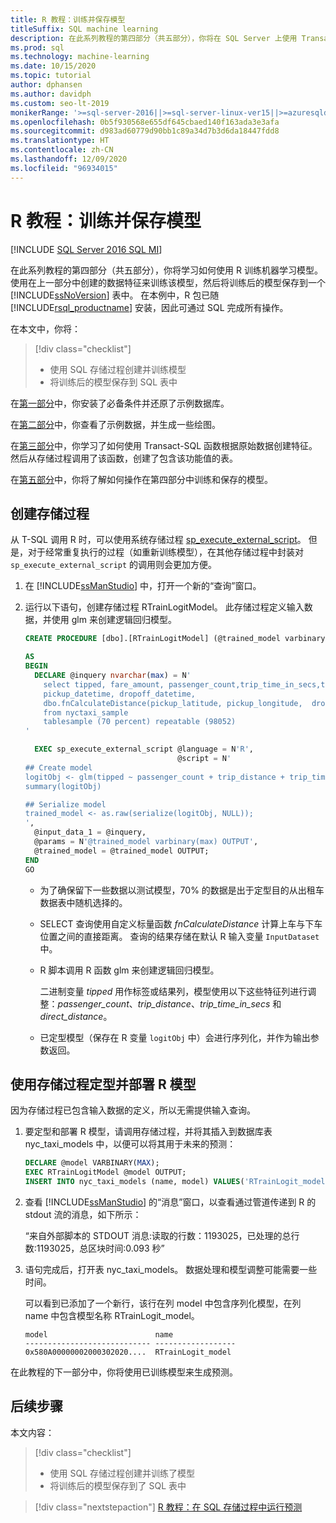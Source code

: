 ```yaml
---
title: R 教程：训练并保存模型
titleSuffix: SQL machine learning
description: 在此系列教程的第四部分（共五部分），你将在 SQL Server 上使用 Transact-SQL，采用 R 和 SQL 机器学习来训练并保存模型。
ms.prod: sql
ms.technology: machine-learning
ms.date: 10/15/2020
ms.topic: tutorial
author: dphansen
ms.author: davidph
ms.custom: seo-lt-2019
monikerRange: '>=sql-server-2016||>=sql-server-linux-ver15||>=azuresqldb-mi-current||=sqlallproducts-allversions'
ms.openlocfilehash: 0b5f930568e655df645cbaed140f163ada3e3afa
ms.sourcegitcommit: d983ad60779d90bb1c89a34d7b3d6da18447fdd8
ms.translationtype: HT
ms.contentlocale: zh-CN
ms.lasthandoff: 12/09/2020
ms.locfileid: "96934015"
---
```

# <a name="r-tutorial-train-and-save-model"></a>R 教程：训练并保存模型
[!INCLUDE [SQL Server 2016 SQL MI](../../includes/applies-to-version/sqlserver2016-asdbmi.md)]

在此系列教程的第四部分（共五部分），你将学习如何使用 R 训练机器学习模型。使用在上一部分中创建的数据特征来训练该模型，然后将训练后的模型保存到一个 [!INCLUDE[ssNoVersion](../../includes/ssnoversion-md.md)] 表中。 在本例中，R 包已随 [!INCLUDE[rsql_productname](../../includes/rsql-productname-md.md)] 安装，因此可通过 SQL 完成所有操作。

在本文中，你将：

> [!div class="checklist"]
> + 使用 SQL 存储过程创建并训练模型
> + 将训练后的模型保存到 SQL 表中

在[第一部分](r-taxi-classification-introduction.md)中，你安装了必备条件并还原了示例数据库。

在[第二部分](r-taxi-classification-explore-data.md)中，你查看了示例数据，并生成一些绘图。

在[第三部分](r-taxi-classification-create-features.md)中，你学习了如何使用 Transact-SQL 函数根据原始数据创建特征。 然后从存储过程调用了该函数，创建了包含该功能值的表。

在[第五部分](r-taxi-classification-deploy-model.md)中，你将了解如何操作在第四部分中训练和保存的模型。

## <a name="create-the-stored-procedure"></a>创建存储过程

从 T-SQL 调用 R 时，可以使用系统存储过程 [sp_execute_external_script](../../relational-databases/system-stored-procedures/sp-execute-external-script-transact-sql.md)。 但是，对于经常重复执行的过程（如重新训练模型），在其他存储过程中封装对 `sp_execute_external_script` 的调用则会更加方便。

1. 在 [!INCLUDE[ssManStudio](../../includes/ssmanstudio-md.md)] 中，打开一个新的“查询”窗口。

2. 运行以下语句，创建存储过程 RTrainLogitModel。 此存储过程定义输入数据，并使用 glm 来创建逻辑回归模型。

   ```sql
   CREATE PROCEDURE [dbo].[RTrainLogitModel] (@trained_model varbinary(max) OUTPUT)
   
   AS
   BEGIN
     DECLARE @inquery nvarchar(max) = N'
       select tipped, fare_amount, passenger_count,trip_time_in_secs,trip_distance,
       pickup_datetime, dropoff_datetime,
       dbo.fnCalculateDistance(pickup_latitude, pickup_longitude,  dropoff_latitude, dropoff_longitude) as direct_distance
       from nyctaxi_sample
       tablesample (70 percent) repeatable (98052)
   '
   
     EXEC sp_execute_external_script @language = N'R',
                                     @script = N'
   ## Create model
   logitObj <- glm(tipped ~ passenger_count + trip_distance + trip_time_in_secs + direct_distance, data = InputDataSet, family = binomial)
   summary(logitObj)
   
   ## Serialize model 
   trained_model <- as.raw(serialize(logitObj, NULL));
   ',
     @input_data_1 = @inquery,
     @params = N'@trained_model varbinary(max) OUTPUT',
     @trained_model = @trained_model OUTPUT; 
   END
   GO
   ```

   + 为了确保留下一些数据以测试模型，70% 的数据是出于定型目的从出租车数据表中随机选择的。

   + SELECT 查询使用自定义标量函数 *fnCalculateDistance* 计算上车与下车位置之间的直接距离。 查询的结果存储在默认 R 输入变量 `InputDataset` 中。
  
   + R 脚本调用 R 函数 glm 来创建逻辑回归模型。
  
     二进制变量 _tipped_ 用作标签或结果列，模型使用以下这些特征列进行调整：_passenger_count_、_trip_distance_、_trip_time_in_secs_ 和 _direct_distance_。
  
   + 已定型模型（保存在 R 变量 `logitObj` 中）会进行序列化，并作为输出参数返回。

## <a name="train-and-deploy-the-r-model-using-the-stored-procedure"></a>使用存储过程定型并部署 R 模型

因为存储过程已包含输入数据的定义，所以无需提供输入查询。

1. 要定型和部署 R 模型，请调用存储过程，并将其插入到数据库表 nyc_taxi_models 中，以便可以将其用于未来的预测：

   ```sql
   DECLARE @model VARBINARY(MAX);
   EXEC RTrainLogitModel @model OUTPUT;
   INSERT INTO nyc_taxi_models (name, model) VALUES('RTrainLogit_model', @model);
   ```

2. 查看 [!INCLUDE[ssManStudio](../../includes/ssmanstudio-md.md)] 的“消息”窗口，以查看通过管道传递到 R 的 stdout 流的消息，如下所示： 

   “来自外部脚本的 STDOUT 消息:读取的行数：1193025，已处理的总行数:1193025，总区块时间:0.093 秒”

3. 语句完成后，打开表 nyc_taxi_models。 数据处理和模型调整可能需要一些时间。

   可以看到已添加了一个新行，该行在列 model 中包含序列化模型，在列 name 中包含模型名称 RTrainLogit_model。

   ```text
   model                        name
   ---------------------------- ------------------
   0x580A00000002000302020....  RTrainLogit_model
   ```

在此教程的下一部分中，你将使用已训练模型来生成预测。

## <a name="next-steps"></a>后续步骤

本文内容：

> [!div class="checklist"]
> + 使用 SQL 存储过程创建并训练了模型
> + 将训练后的模型保存到了 SQL 表中

> [!div class="nextstepaction"]
> [R 教程：在 SQL 存储过程中运行预测](r-taxi-classification-deploy-model.md)
